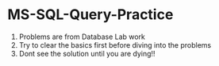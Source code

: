 # MS-SQL-Query-Practice

1. Problems are from Database Lab work
2. Try to clear the basics first before diving into the problems
3. Dont see the solution until you are dying!!
